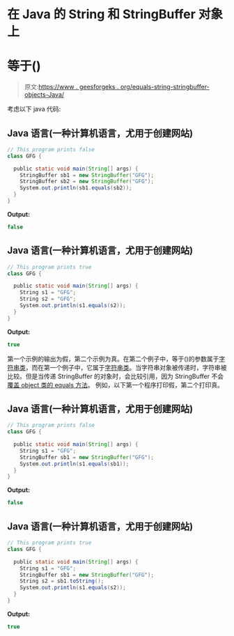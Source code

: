 # 在 Java 的 String 和 StringBuffer 对象上

# 等于()

> 原文:[https://www . geesforgeks . org/equals-string-stringbuffer-objects-Java/](https://www.geeksforgeeks.org/equals-string-stringbuffer-objects-java/)

考虑以下 java 代码:

## Java 语言(一种计算机语言，尤用于创建网站)

```java
// This program prints false
class GFG {

  public static void main(String[] args) {
    StringBuffer sb1 = new StringBuffer("GFG");
    StringBuffer sb2 = new StringBuffer("GFG");
    System.out.println(sb1.equals(sb2));
  }
}
```

**Output:** 

```java
false
```

## Java 语言(一种计算机语言，尤用于创建网站)

```java
// This program prints true
class GFG {

  public static void main(String[] args) {
    String s1 = "GFG";
    String s2 = "GFG";
    System.out.println(s1.equals(s2));
  }
}
```

**Output:** 

```java
true
```

第一个示例的输出为假，第二个示例为真。在第二个例子中，等于()的参数属于[字符串类](https://www.geeksforgeeks.org/string-class-in-java/)，而在第一个例子中，它属于[字符串类](https://www.geeksforgeeks.org/stringbuffer-class-in-java/)。当字符串对象被传递时，字符串被比较。但是当传递 StringBuffer 的对象时，会比较引用，因为 StringBuffer 不会[覆盖 object 类的 equals 方法](https://www.geeksforgeeks.org/overriding-equals-method-in-java/)。
例如，以下第一个程序打印假，第二个打印真。

## Java 语言(一种计算机语言，尤用于创建网站)

```java
// This program prints false
class GFG {

  public static void main(String[] args) {
    String s1 = "GFG";
    StringBuffer sb1 = new StringBuffer("GFG");
    System.out.println(s1.equals(sb1));
  }
}
```

**Output:** 

```java
false
```

## Java 语言(一种计算机语言，尤用于创建网站)

```java
// This program prints true
class GFG {

  public static void main(String[] args) {
    String s1 = "GFG";
    StringBuffer sb1 = new StringBuffer("GFG");
    String s2 = sb1.toString();
    System.out.println(s1.equals(s2));
  }
}
```

**Output:** 

```java
true
```